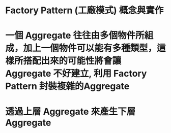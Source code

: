 # Factory Pattern (工廠模式) 概念與實作

# 一個 Aggregate 往往由多個物件所組成，加上一個物件可以能有多種類型，這樣所搭配出來的可能性將會讓 Aggregate 不好建立, 利用 Factory Pattern 封裝複雜的Aggregate

# 透過上層 Aggregate 來產生下層 Aggregate

